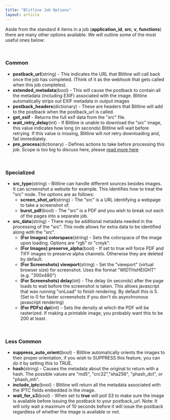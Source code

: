 ```yaml
---
title: "Blitline Job Options"
layout: article
---
```


Aside from the standard 4 items in a job (**application\_id**, **src**, **v**, **functions**) there are many other options available. We will outline some of the most useful ones below:

<br/>

### Common

- **postback_url**(string) - This indicates the URL that Blitline will call back once the job has completed. (Think of it as the webhook that gets called when this job completes).
- **extended_metadata**(bool) - This will cause the postback to contain all the metadata (including EXIF) associated with the image. Blitline automatically strips out EXIF metadata in output images
- **postback\_headers**(dictionary) - These are headers that Blitline will add to the postback when the postback_url is called.
- **get_exif** - Returns the full exif data from the "src" file.
- **wait\_retry\_delay**(int) - If Blitline is unable to download the "src" image, this value indicates how long (in seconds) Blitline will wait before retrying. If this value is missing, Blitline will _not_ retry downloading and, fail immediately.
- **pre_process**(dictionary) - Defines actions to take before processing this job. Scope is too big to discuss here, please [read more here](/preprocess)

<br/>

### Specialized

- **src\_type**(string) - Blitline can handle different sources besides images. It can screenshot a website for example. This identifies how to treat the "src" node. The options are as follows:
  - **screen\_shot\_url**(string) - The "src" is a URL identifying a webpage to take a screenshot of.
  - **burst_pdf**(bool) - The "src" is a PDF and you wish to break out each of the pages into a separate job.
- **src\_data**(string) - There may be additional metadata needed in the processing of the "src". This node allows for extra data to be identified along with the "src".
  - **(For Images) colorspace**(string) - Sets the colorspace of the image upon loading. Options are "rgb" or "cmyk".
  - **(For Images) preserve_alpha**(bool) - If set to true will force PDF and TIFF images to preserve alpha channels. Otherwise they are deleted by default.
  - **(For Screenshots) viewport**(string) - Set the "viewport" (virtual browser size) for screenshot. Uses the format "WIDTHxHEIGHT" (e.g. "300x480")
  - **(For Screenshots) delay**(int) - The delay (in seconds) after the page loads to wait before the screenshot is taken. This allows javascript that was running "onLoad" to finish rendering. By default this is 5. (Set to 0 for faster screenshots if you don't do asynchronous javascript rendering)
  - **(For PDFs) dpi**(int) - Sets the density at which the PDF will be rasterized. If making a printable image, you probably want this to be 200 at least.

<br/>

### Less Common

- **suppress\_auto\_orient**(bool) -  Blitline automatically orients the images to their proper orientation, if you wish to SUPPRESS this feature, you can do it by setting this to TRUE.
- **hash**(string) - Causes the metadata about the original to return with a hash. The possible values are "md5", "crc32","sha256", "phash_dct", or "phash_mh".
- **include\_iptc**(bool) -  Blitline will return all the metadata associated with the IPTC fields embedded in the image.
- **wait\_for\_s3**(bool) -  When set to __true__ will poll S3 to make sure the image is available before issuing the postback to your postback_url. Note: It will only wait a maximum of 10 seconds before it will issue the postback regardless of whether the image is available or not.
